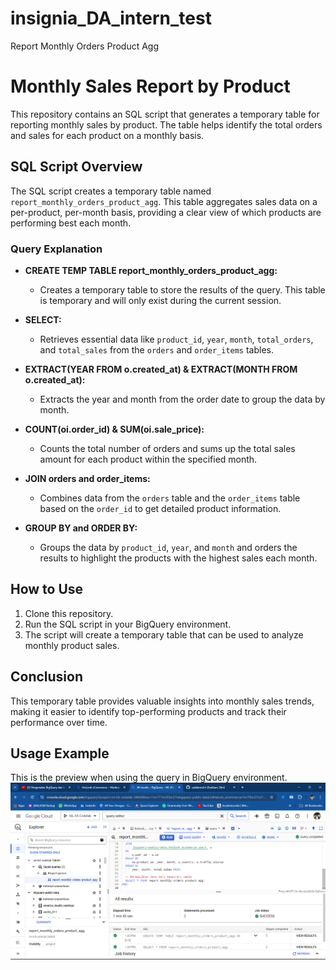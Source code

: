 # insignia_DA_intern_test
Report Monthly Orders Product Agg

# Monthly Sales Report by Product

This repository contains an SQL script that generates a temporary table for reporting monthly sales by product. The table helps identify the total orders and sales for each product on a monthly basis.

## SQL Script Overview

The SQL script creates a temporary table named `report_monthly_orders_product_agg`. This table aggregates sales data on a per-product, per-month basis, providing a clear view of which products are performing best each month.

### Query Explanation

- **CREATE TEMP TABLE report_monthly_orders_product_agg:**
  - Creates a temporary table to store the results of the query. This table is temporary and will only exist during the current session.

- **SELECT:**
  - Retrieves essential data like `product_id`, `year`, `month`, `total_orders`, and `total_sales` from the `orders` and `order_items` tables.

- **EXTRACT(YEAR FROM o.created_at) & EXTRACT(MONTH FROM o.created_at):**
  - Extracts the year and month from the order date to group the data by month.

- **COUNT(oi.order_id) & SUM(oi.sale_price):**
  - Counts the total number of orders and sums up the total sales amount for each product within the specified month.

- **JOIN orders and order_items:**
  - Combines data from the `orders` table and the `order_items` table based on the `order_id` to get detailed product information.

- **GROUP BY and ORDER BY:**
  - Groups the data by `product_id`, `year`, and `month` and orders the results to highlight the products with the highest sales each month.

## How to Use

1. Clone this repository.
2. Run the SQL script in your BigQuery environment.
3. The script will create a temporary table that can be used to analyze monthly product sales.

## Conclusion

This temporary table provides valuable insights into monthly sales trends, making it easier to identify top-performing products and track their performance over time.

## Usage Example

This is the preview when using the query in BigQuery environment.
![Usage example](images/example.png)
